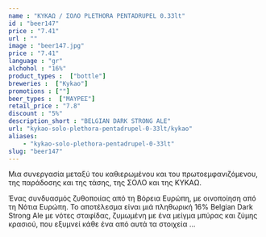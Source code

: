 ```yaml
---
name : "ΚΥΚΑΩ / ΣΟΛΟ PLETHORA PENTADRUPEL 0.33lt"
id : "beer147"
price : "7.41"
url : ""
image : "beer147.jpg"
price : "7.41"
language : "gr"
alchohol : "16%"
product_types :  ["bottle"]
breweries :  ["Kykao"]
promotions : [""]
beer_types :  ["ΜΑΥΡΕΣ"]
retail_price : "7.8"
discount : "5%"
description_short : "ΒELGIAN DARK STRONG ALE"
url: "kykao-solo-plethora-pentadrupel-0-33lt/kykao"
aliases: 
    - "kykao-solo-plethora-pentadrupel-0-33lt"
slug: "beer147"
---
```


Μια συνεργασία μεταξύ του καθιερωμένου και του πρωτοεμφανιζόμενου, της παράδοσης και της τάσης, της ΣΟΛΟ και της ΚΥΚΑΩ. 




Ένας συνδυασμός ζυθοποιίας από τη Βόρεια Ευρώπη, με οινοποίηση από τη Νότια Ευρώπη. Το αποτέλεσμα είναι μιά πληθωρική 16% Belgian Dark Strong Ale με νότες σταφίδας, ζυμωμένη με ένα μείγμα μπύρας και ζύμης κρασιού, που εξυμνεί κάθε ένα από αυτά τα στοιχεία ...